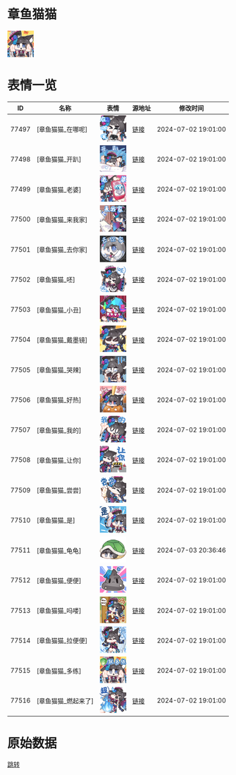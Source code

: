 # 章鱼猫猫

<img src="./cover.png" height="60" alt="cover" />

# 表情一览

|ID|名称|表情|源地址|修改时间|
|----|----|----|----|----|
|77497|[章鱼猫猫_在哪呢]|<img src="./pic/077497_%5B章鱼猫猫_在哪呢%5D.png" height="60" alt="在哪呢"/>|[链接](https://i0.hdslb.com/bfs/garb/5be4e2f466fb1f3c5493948b9c854e944e26a8f5.png)|2024-07-02 19:01:00|
|77498|[章鱼猫猫_开趴]|<img src="./pic/077498_%5B章鱼猫猫_开趴%5D.png" height="60" alt="开趴"/>|[链接](https://i0.hdslb.com/bfs/garb/af1562390e124736262c8cc230527026b54c9456.png)|2024-07-02 19:01:00|
|77499|[章鱼猫猫_老婆]|<img src="./pic/077499_%5B章鱼猫猫_老婆%5D.png" height="60" alt="老婆"/>|[链接](https://i0.hdslb.com/bfs/garb/92fe2f8ba529859d6e387959fb9a098a9429efd5.png)|2024-07-02 19:01:00|
|77500|[章鱼猫猫_来我家]|<img src="./pic/077500_%5B章鱼猫猫_来我家%5D.png" height="60" alt="来我家"/>|[链接](https://i0.hdslb.com/bfs/garb/5a4f8004355b85b9315d4ac2716c358bfb7922d2.png)|2024-07-02 19:01:00|
|77501|[章鱼猫猫_去你家]|<img src="./pic/077501_%5B章鱼猫猫_去你家%5D.png" height="60" alt="去你家"/>|[链接](https://i0.hdslb.com/bfs/garb/03abd97809ba96a949a0b06da4cc102c7e2b443b.png)|2024-07-02 19:01:00|
|77502|[章鱼猫猫_呸]|<img src="./pic/077502_%5B章鱼猫猫_呸%5D.png" height="60" alt="呸"/>|[链接](https://i0.hdslb.com/bfs/garb/cbb230003abb27440139ba3cea393b810ad63641.png)|2024-07-02 19:01:00|
|77503|[章鱼猫猫_小丑]|<img src="./pic/077503_%5B章鱼猫猫_小丑%5D.png" height="60" alt="小丑"/>|[链接](https://i0.hdslb.com/bfs/garb/b2bfd2bccd8b4652143ba8aa10dbb4a8ab5e2980.png)|2024-07-02 19:01:00|
|77504|[章鱼猫猫_戴墨镜]|<img src="./pic/077504_%5B章鱼猫猫_戴墨镜%5D.png" height="60" alt="戴墨镜"/>|[链接](https://i0.hdslb.com/bfs/garb/53a3467580093cc42874c4c4c5f7e1fe5dc40cb9.png)|2024-07-02 19:01:00|
|77505|[章鱼猫猫_哭辣]|<img src="./pic/077505_%5B章鱼猫猫_哭辣%5D.png" height="60" alt="哭辣"/>|[链接](https://i0.hdslb.com/bfs/garb/0744d9b3cb0d65f0e6d105a90017f8907fd88936.png)|2024-07-02 19:01:00|
|77506|[章鱼猫猫_好热]|<img src="./pic/077506_%5B章鱼猫猫_好热%5D.png" height="60" alt="好热"/>|[链接](https://i0.hdslb.com/bfs/garb/fec875931c076f117ae56156a0cd5760ccd85b32.png)|2024-07-02 19:01:00|
|77507|[章鱼猫猫_我的]|<img src="./pic/077507_%5B章鱼猫猫_我的%5D.png" height="60" alt="我的"/>|[链接](https://i0.hdslb.com/bfs/garb/065ad3b7a0df5c8798fab2af4e5993f7aef17b1f.png)|2024-07-02 19:01:00|
|77508|[章鱼猫猫_让你]|<img src="./pic/077508_%5B章鱼猫猫_让你%5D.png" height="60" alt="让你"/>|[链接](https://i0.hdslb.com/bfs/garb/500647fde891a861e43332f96b9b4c93bd0f29ee.png)|2024-07-02 19:01:00|
|77509|[章鱼猫猫_尝尝]|<img src="./pic/077509_%5B章鱼猫猫_尝尝%5D.png" height="60" alt="尝尝"/>|[链接](https://i0.hdslb.com/bfs/garb/75620edb3161579710673df4186fe08aec013446.png)|2024-07-02 19:01:00|
|77510|[章鱼猫猫_是]|<img src="./pic/077510_%5B章鱼猫猫_是%5D.png" height="60" alt="是"/>|[链接](https://i0.hdslb.com/bfs/garb/68c5c899febb15b27bb4e086d92e5c151bbfce0d.png)|2024-07-02 19:01:00|
|77511|[章鱼猫猫_龟龟]|<img src="./pic/077511_%5B章鱼猫猫_龟龟%5D.png" height="60" alt="龟龟"/>|[链接](https://i0.hdslb.com/bfs/garb/item/04a983c752cc1270ab75567b7555028c0adb8c75.png)|2024-07-03 20:36:46|
|77512|[章鱼猫猫_便便]|<img src="./pic/077512_%5B章鱼猫猫_便便%5D.png" height="60" alt="便便"/>|[链接](https://i0.hdslb.com/bfs/garb/8ad1f3d3f4eb3bc6836f43d8f41f7ae83b4a0893.png)|2024-07-02 19:01:00|
|77513|[章鱼猫猫_吗喽]|<img src="./pic/077513_%5B章鱼猫猫_吗喽%5D.png" height="60" alt="吗喽"/>|[链接](https://i0.hdslb.com/bfs/garb/92ad0f1b8cd94dfd5911c36533d3f614a2221450.png)|2024-07-02 19:01:00|
|77514|[章鱼猫猫_拉便便]|<img src="./pic/077514_%5B章鱼猫猫_拉便便%5D.png" height="60" alt="拉便便"/>|[链接](https://i0.hdslb.com/bfs/garb/25b5c4510fd8b9c1e35a6b49628e13424d102ce2.png)|2024-07-02 19:01:00|
|77515|[章鱼猫猫_多练]|<img src="./pic/077515_%5B章鱼猫猫_多练%5D.png" height="60" alt="多练"/>|[链接](https://i0.hdslb.com/bfs/garb/516f8b421f6ee03686d3d3b683e5ed3b31c8602b.png)|2024-07-02 19:01:00|
|77516|[章鱼猫猫_燃起来了]|<img src="./pic/077516_%5B章鱼猫猫_燃起来了%5D.png" height="60" alt="燃起来了"/>|[链接](https://i0.hdslb.com/bfs/garb/fda4d598a2dd003fcb852977888ddcb313d8b06a.png)|2024-07-02 19:01:00|

# 原始数据

[跳转](./raw.json)

